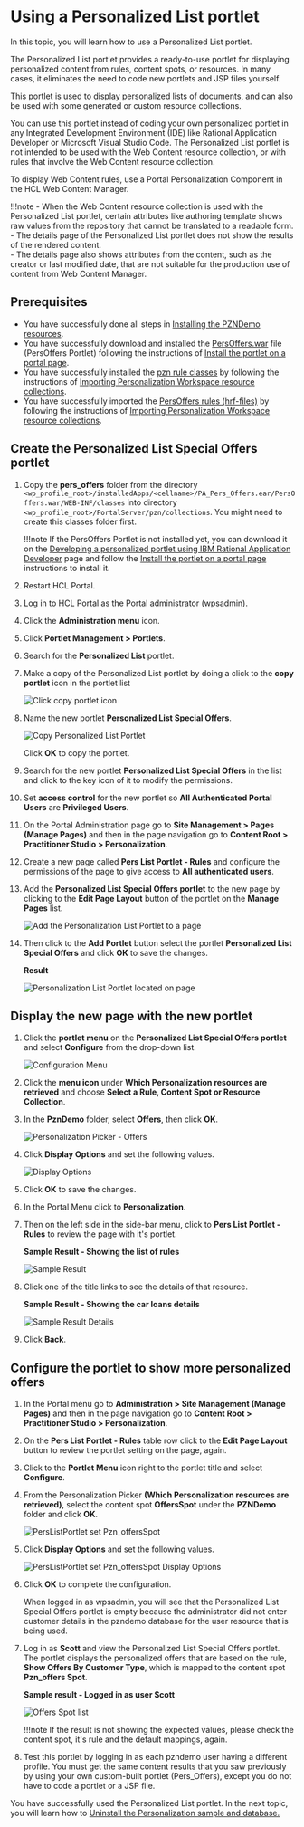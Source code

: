 # Using a Personalized List portlet

In this topic, you will learn how to use a Personalized List portlet.

The Personalized List portlet provides a ready-to-use portlet for displaying personalized content from rules, content spots, or resources. In many cases, it eliminates the need to code new portlets and JSP files yourself.

This portlet is used to display personalized lists of documents, and can also be used with some generated or custom resource collections.

You can use this portlet instead of coding your own personalized portlet in any Integrated Development Environment (IDE) like Rational Application Developer or Microsoft Visual Studio Code. The Personalized List portlet is not intended to be used with the Web Content resource collection, or with rules that involve the Web Content resource collection.  

To display Web Content rules, use a Portal Personalization Component in the HCL Web Content Manager.  

!!!note
    - When the Web Content resource collection is used with the Personalized List portlet, certain attributes like authoring template shows raw values from the repository that cannot be translated to a readable form.  
    - The details page of the Personalized List portlet does not show the results of the rendered content.  
    - The details page also shows attributes from the content, such as the creator or last modified date, that are not suitable for the production use of content from Web Content Manager.

## Prerequisites

- You have successfully done all steps in [Installing the PZNDemo resources](./demo/pzn_demoinstall.md).  
- You have successfully download and installed the [PersOffers.war](./download/PersOffers.war) file (PersOffers Portlet) following the instructions of [Install the portlet on a portal page](./RAD/pzn_demo_export_war_install_portlet.md).  
- You have successfully installed the [pzn rule classes](./download/pers_offers.jar) by following the instructions of [Importing Personalization Workspace resource collections](./RAD/pzn_demo_import_resource_collections.md).  
- You have successfully imported the [PersOffers rules (hrf-files)](./download/Portal_rules_PznOffers.zip) by following the instructions of [Importing Personalization Workspace resource collections](./RAD/pzn_demo_import_resource_collections.md).

## Create the Personalized List Special Offers portlet  

1. Copy the **pers_offers** folder from the directory `<wp_profile_root>/installedApps/<cellname>/PA_Pers_Offers.ear/PersOffers.war/WEB-INF/classes`  into directory `<wp_profile_root>/PortalServer/pzn/collections`. You might need to create this classes folder first.

    !!!note
        If the PersOffers Portlet is not installed yet, you can download it on the [Developing a personalized portlet using IBM Rational Application Developer](./RAD/index.md) page and follow the [Install the portlet on a portal page](./RAD/pzn_demo_export_war_install_portlet.md) instructions to install it.

2. Restart HCL Portal.

3. Log in to HCL Portal as the Portal administrator (wpsadmin).  

4. Click the **Administration menu** icon.

5. Click **Portlet Management > Portlets**.

6. Search for the **Personalized List** portlet.  

7. Make a copy of the Personalized List portlet by doing a click to the **copy portlet** icon in the portlet list

    ![Click copy portlet icon](./RAD/images/pzn_offers_copy_personalized_list_portlet.png)

8. Name the new portlet **Personalized List Special Offers**.

    ![Copy Personalized List Portlet](./RAD/images/pzn_offers_copy_personalized_list_portlet2.png)

    Click **OK** to copy the portlet.

9. Search for the new portlet **Personalized List Special Offers** in the list and click to the key icon of it to modify the permissions.

10. Set **access control** for the new portlet so **All Authenticated Portal Users** are **Privileged Users**.

11. On the Portal Administration page go to **Site Management > Pages (Manage Pages)** and then in the page navigation go to **Content Root > Practitioner Studio > Personalization**.  

12. Create a new page called **Pers List Portlet - Rules** and configure the permissions of the page to give access to **All authenticated users**.

13. Add the **Personalized List Special Offers portlet** to the new page by clicking to the **Edit Page Layout** button of the portlet on the **Manage Pages** list.

    ![Add the Personalization List Portlet to a page](./RAD/images/pers_offers_add_persListPortlet_to_page.png)

14. Then click to the **Add Portlet** button select the portlet **Personalized List Special Offers** and click **OK** to save the changes.  

    **Result**  

    ![Personalization List Portlet located on page](./RAD/images/personalizedListPortlet_on_page.png)  

## Display the new page with the new portlet

1. Click the **portlet menu** on the **Personalized List Special Offers portlet** and select **Configure** from the drop-down list.

    ![Configuration Menu](./RAD/images/personalizedListPortlet_on_page_configure_menu.png)  

2. Click the **menu icon** under **Which Personalization resources are retrieved** and choose **Select a Rule, Content Spot or Resource Collection**.  

3. In the **PznDemo** folder, select **Offers**, then click **OK**.  

    ![Personalization Picker - Offers](./RAD/images/personalizedListPortlet_pers_picker_Offers.png)

4. Click **Display Options** and set the following values.

    ![Display Options](./RAD/images/personalizedListPortlet_config_PZN_Offers_display_options.png)

5. Click **OK** to save the changes.  

6. In the Portal Menu click to **Personalization**.  

7. Then on the left side in the side-bar menu, click to **Pers List Portlet - Rules** to review the page with it's portlet.  

    **Sample Result - Showing the list of rules**  

    ![Sample Result](./RAD/images/personalizedListPortlet_config_display_options_default_result.png)

8. Click one of the title links to see the details of that resource.  

    **Sample Result - Showing the car loans details**  

    ![Sample Result Details](./RAD/images/personalizedListPortlet_default_options_result_details.png)

9. Click **Back**.

## Configure the portlet to show more personalized offers  

1. In the Portal menu go to **Administration > Site Management (Manage Pages)** and then in the page navigation go to **Content Root > Practitioner Studio > Personalization**.  

2. On the **Pers List Portlet - Rules** table row click to the **Edit Page Layout** button to review the portlet setting on the page, again.

3. Click to the **Portlet Menu** icon right to the portlet title and select **Configure**.

4. From the Personalization Picker **(Which Personalization resources are retrieved)**, select the content spot **OffersSpot** under the **PZNDemo** folder and click **OK**.

    ![PersListPortlet set Pzn_offersSpot](./RAD/images/personalizedListPortlet_config_PZN_Offers_content_spot.png)

5. Click **Display Options** and set the following values.  

    ![PersListPortlet set Pzn_offersSpot Display Options](./RAD/images/personalizedListPortlet_config_PZN_Offers_display_options.png)

6. Click **OK** to complete the configuration.  

    When logged in as wpsadmin, you will see that the Personalized List Special Offers portlet is empty because the administrator did not enter customer details in the pzndemo database for the user resource that is being used.

7. Log in as **Scott** and view the Personalized List Special Offers portlet. The portlet displays the personalized offers that are based on the rule, **Show Offers By Customer Type**, which is mapped to the content spot **Pzn_offers Spot**.

    **Sample result - Logged in as user Scott**  

    ![Offers Spot list](./RAD/images/personalizedListPortlet_specific_content_spot_result.png)  

    !!!note
        If the result is not showing the expected values, please check the content spot, it's rule and the default mappings, again.

8. Test this portlet by logging in as each pzndemo user having a different profile. You must get the same content results that you saw previously by using your own custom-built portlet (Pers_Offers), except you do not have to code a portlet or a JSP file.  

You have successfully used the Personalized List portlet. In the next topic, you will learn how to [Uninstall the Personalization sample and database.](./RAD/pzn_demouninstall.md)

